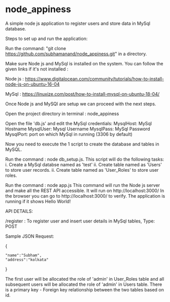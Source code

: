 # node_appiness
A simple node js application to register users and store data in MySql database.


Steps to set up and run the application:

Run the command: "git clone https://github.com/subhamanand/node_appiness.git" in a directory.

Make sure Node js and MySql is installed on the system. You can follow the given links if it's not installed :

Node js : https://www.digitalocean.com/community/tutorials/how-to-install-node-js-on-ubuntu-16-04

MySql : https://linuxize.com/post/how-to-install-mysql-on-ubuntu-18-04/

Once Node js and MySQl are setup we can proceed with the next steps.

Open the project directory in terminal : node_appiness

Open the file 'db.js' and edit the MySql credentials:
MysqlHost: MySql Hostname
MysqlUser: Mysql Username
MysqlPass: MySql Password
MysqlPort: port on which MySql in running (3306 by default)

Now you need to execute the 1 script to create the database and tables in MySQL.

Run the command : node db_setup.js. 
This script will do the following tasks:
i. Create a MySql databse named as 'test'
ii. Create table named as 'Users' to store user records.
ii. Create table named as 'User_Roles' to store user roles.


Run the command : node app.js This command will run the Node js server and make all the REST API accessible. It will run on http://localhost:3000/ In the browser you can go to http://localhost:3000/ to verify. The application is running if it shows Hello World!



API DETAILS:

/register : To register user and insert user details in MySql tables, Type: POST

Sample JSON Request:

{
	
	"name":"Subham",
	"address":"kolkata"
}

The first user will be allocated the role of 'admin' in User_Roles table and all subsequent users will be allocated the role of 'admin' in Users table.
There is a primary key - Foreign key relationship between the two tables based on id.